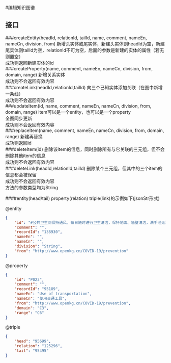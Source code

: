 #编辑知识图谱
## 接口
###createEntity(headId, relationId, tailId, name, comment, nameEn, nameCn, division, from)
新增头实体或尾实体，新建头实体则headId为空，新建尾实体则tailId为空，relationId不可为空，后面的参数是新建的实体的属性（若无则置空）  
成功则返回新建实体的id  
###createProperty(name, comment, nameEn, nameCn, division, from, domain, range)
新增关系实体  
成功则不会返回有效内容  
###createLink(headId,relationId,tailId)
向三个已知实体添加关联（在图中新增一条线）  
成功则不会返回有效内容  
###updateItem(id, name, comment, nameEn, nameCn, division, from, domain, range)
item可以是一个entity，也可以是一个property  
全图同步更新  
成功则不会返回有效内容  
###replaceItem(name, comment, nameEn, nameCn, division, from, domain, range)
新建再替换  
成功则返回id  
###deleteItem(id)
删除该item的信息，同时删除所有与它关联的三元组，但不会删除其他item的信息  
成功则不会返回有效内容  
###deleteLink(headId,relationId,tailId)
删除某个三元组，但其中的三个item的信息都会被保留  
成功则不会返回有效内容  
方法的参数类型均为String    

####entity(head/tail) property(relation) triple(link)的示例如下(jsonStr形式)

@entity 
```json
{  
    "id": "#公共卫生间保持通风。每日随时进行卫生清洁，保持地面、墙壁清洁，洗手池无污垢，便池无粪便污物积累。每日对便池进行消毒。",  
    "comment": "",  
    "recordId": "138930",  
    "nameEn": "",  
    "nameCn": "",  
    "division": "String",  
    "from": "http://www.openkg.cn/COVID-19/prevention"  
}  
``` 

@property
```json
{
    "id": "P023",
    "comment": "",
    "recordId": "95189", 
    "nameEn": "Use of transportation", 
    "nameCn": "使用交通工具", 
    "from": "http://www.openkg.cn/COVID-19/prevention", 
    "domain": "C3", 
    "range": "C6"
}
```

@triple
```json
{
    "head": "95699", 
    "relation": "125296", 
    "tail": "95495"
}
```
